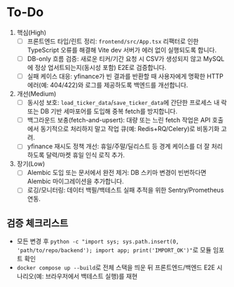 # To-Do

1. 핵심(High)
   - [ ] 프론트엔드 타입/린트 정리: `frontend/src/App.tsx` 리팩터로 인한 TypeScript 오류를 해결해 Vite dev 서버가 에러 없이 실행되도록 합니다.
   - [ ] DB-only 흐름 검증: 새로운 티커/기간 요청 시 CSV가 생성되지 않고 MySQL에 정상 업서트되는지(동시성 포함) E2E로 검증합니다.
   - [ ] 실패 케이스 대응: yfinance가 빈 결과를 반환할 때 사용자에게 명확한 HTTP 에러(예: 404/422)와 로그를 제공하도록 백엔드를 개선합니다.

2. 개선(Medium)
   - [ ] 동시성 보호: `load_ticker_data`/`save_ticker_data`에 간단한 프로세스 내 락 또는 DB 기반 세마포어를 도입해 중복 fetch를 방지합니다.
   - [ ] 백그라운드 보충(fetch-and-upsert): 대량 또는 느린 fetch 작업은 API 호출에서 동기적으로 처리하지 말고 작업 큐(예: Redis+RQ/Celery)로 비동기화 고려.
   - [ ] yfinance 재시도 정책 개선: 휴일/주말/딜리스트 등 경계 케이스를 더 잘 처리하도록 달력/마켓 휴일 인식 로직 추가.

3. 장기(Low)
   - [ ] Alembic 도입 또는 문서에서 완전 제거: DB 스키마 변경이 빈번하다면 Alembic 마이그레이션을 추가합니다.
   - [ ] 로깅/모니터링: 데이터 백필/백테스트 실패 추적을 위한 Sentry/Prometheus 연동.

## 검증 체크리스트

- 모든 변경 후 `python -c "import sys; sys.path.insert(0, 'path/to/repo/backend'); import app; print('IMPORT_OK')"`로 모듈 임포트 확인
- `docker compose up --build`로 전체 스택을 띄운 뒤 프론트엔드/백엔드 E2E 시나리오(예: 브라우저에서 백테스트 실행)를 재현
